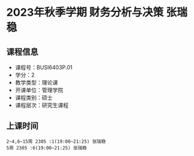 # 2023年秋季学期 财务分析与决策 张瑞稳






## 课程信息

- 课程号：BUSI6403P.01
- 学分：2
- 教学类型：理论课
- 开课单位：管理学院
- 课程类别：硕士
- 课程层次：研究生课程

## 上课时间

```
2~4,6~15周 2305 :1(19:00~21:25) 张瑞稳
5周 2305 :6(19:00~21:25) 张瑞稳
```

